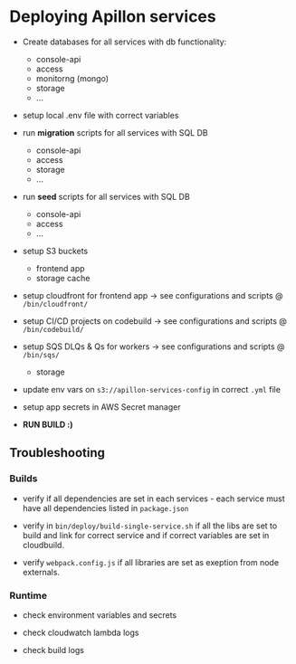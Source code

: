 # Deploying Apillon services

* Create databases for all services with db functionality:
  * console-api
  * access
  * monitorng (mongo)
  * storage
  * ...

* setup local .env file with correct variables

* run **migration** scripts for all services with SQL DB
  * console-api
  * access
  * storage
  * ...

* run **seed** scripts for all services with SQL DB
  * console-api
  * access
  * ...

* setup S3 buckets
  * frontend app
  * storage cache

* setup cloudfront for frontend app -> see configurations and scripts @ `/bin/cloudfront/`

* setup CI/CD projects on codebuild -> see configurations and scripts @ `/bin/codebuild/`

* setup SQS DLQs & Qs for workers -> see configurations and scripts @ `/bin/sqs/`
  * storage

* update env vars on `s3://apillon-services-config` in correct `.yml` file

* setup app secrets in AWS Secret manager

* **RUN BUILD :)**

## Troubleshooting

### Builds

* verify if all dependencies are set in each services - each service must have all dependencies listed in `package.json`

* verify in `bin/deploy/build-single-service.sh` if all the libs are set to build and link for correct service and if correct variables are set in cloudbuild.

* verify `webpack.config.js` if all libraries are set as exeption from node externals.

### Runtime

* check environment variables and secrets

* check cloudwatch lambda logs

* check build logs
